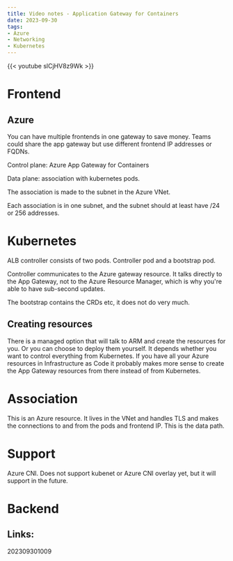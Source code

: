 ```yaml
---
title: Video notes - Application Gateway for Containers
date: 2023-09-30
tags:
- Azure
- Networking
- Kubernetes
---
```


{{< youtube slCjHV8z9Wk >}}

# Frontend

## Azure

You can have multiple frontends in one gateway to save money. Teams could share the app gateway but use different frontend IP addresses or FQDNs.

Control plane: Azure App Gateway for Containers

Data plane: association with kubernetes pods.

The association is made to the subnet in the Azure VNet.

Each association is in one subnet, and the subnet should at least have /24 or 256 addresses.

# Kubernetes

ALB controller consists of two pods. Controller pod and a bootstrap pod.

Controller communicates to the Azure gateway resource. It talks directly to the App Gateway, not to the Azure Resource Manager, which is why you're able to have sub-second updates.

The bootstrap contains the CRDs etc, it does not do very much.

## Creating resources

There is a managed option that will talk to ARM and create the resources for you. Or you can choose to deploy them yourself. It depends whether you want to control everything from Kubernetes. If you have all your Azure resources in Infrastructure as Code it probably makes more sense to create the App Gateway resources from there instead of from Kubernetes.

# Association

This is an Azure resource. It lives in the VNet and handles TLS and makes the connections to and from the pods and frontend IP. This is the data path.

# Support

Azure CNI. Does not support kubenet or Azure CNI overlay yet, but it will support in the future.

# Backend

## Links:

202309301009
